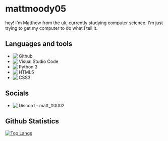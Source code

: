 <h1>
    mattmoody05
</h1>
<p>
   hey! I'm Matthew from the uk, currently studying computer science. I'm just trying to get my computer to do what I tell it. 
</p>
<h2>
    Languages and tools
</h2>
<p>    
    <ul>
        <li><img align="left" src="https://img.icons8.com/dusk/24/000000/github.png"/>Github</li>
        <li><img align="left" src="https://img.icons8.com/dusk/24/000000/visual-studio-code-2019.png"/>Visual Studio Code</li>
        <li><img align="left" src="https://img.icons8.com/dusk/24/000000/python.png"/>Python 3</li>
        <li><img align="left" src="https://img.icons8.com/dusk/24/000000/html-5.png"/>HTML5</li>
        <li><img align="left" src="https://img.icons8.com/dusk/24/000000/css3.png"/>CSS3</li>
    </ul>
</p>
<h2>
    Socials
</h2>
<p>
    <ul>
        <li><img align="left" src="https://img.icons8.com/dusk/24/000000/discord-logo.png"/>Discord - matt_#0002</li>
    </ul>
</p>
<h2>
    Github Statistics
</h2>

[![Top Langs](https://github-readme-stats.vercel.app/api/top-langs/?username=mattmoody05&)](https://github.com/anuraghazra/github-readme-stats)
